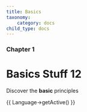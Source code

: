 ```yaml
---
title: Basics
taxonomy:
    category: docs
child_type: docs
---
```


### Chapter 1

# Basics Stuff 12

Discover the **basic** principles

{{ Language->getActive() }}
